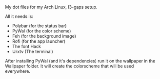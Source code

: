 My dot files for my Arch Linux, I3-gaps setup. 


All it needs is:
 - Polybar (for the status bar)
 - PyWal (for the color scheme)
 - Feh (for the background image)
 - Rofi (for the app launcher)
 - The font Hack
 - Urxtv (The terminal)

After installing PyWal (and it's dependencies) run it on the wallpaper in the Wallpaper folder. It will create the colorscheme that will be used everywhere. 
